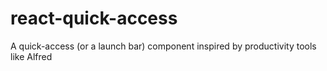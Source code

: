 # react-quick-access
A quick-access (or a launch bar) component inspired by productivity tools like Alfred

